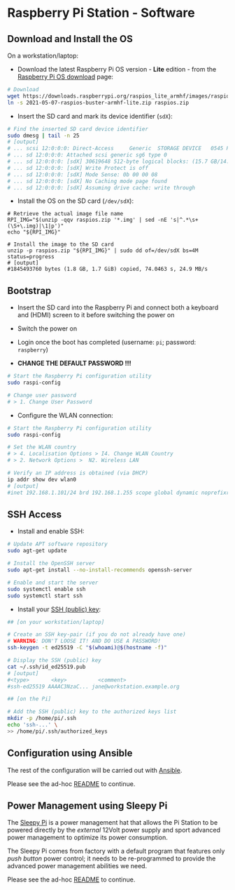 Raspberry Pi Station - Software
===============================

Download and Install the OS
---------------------------

On a workstation/laptop:

* Download the latest Raspberry Pi OS version - **Lite** edition - from the
  [Raspberry Pi OS download][rpi-os-download] page:

``` bash
# Download
wget https://downloads.raspberrypi.org/raspios_lite_armhf/images/raspios_lite_armhf-2021-05-28/2021-05-07-raspios-buster-armhf-lite.zip
ln -s 2021-05-07-raspios-buster-armhf-lite.zip raspios.zip
```

* Insert the SD card and mark its device identifier (`sdX`):

``` bash
# Find the inserted SD card device identifier
sudo dmesg | tail -n 25
# [output]
# ... scsi 12:0:0:0: Direct-Access     Generic  STORAGE DEVICE   0545 PQ: 0 ANSI: 0
# ... sd 12:0:0:0: Attached scsi generic sg6 type 0
# ... sd 12:0:0:0: [sdX] 30619648 512-byte logical blocks: (15.7 GB/14.6 GiB)
# ... sd 12:0:0:0: [sdX] Write Protect is off
# ... sd 12:0:0:0: [sdX] Mode Sense: 0b 00 00 08
# ... sd 12:0:0:0: [sdX] No Caching mode page found
# ... sd 12:0:0:0: [sdX] Assuming drive cache: write through
```

* Install the OS on the SD card (`/dev/sdX`):

```
# Retrieve the actual image file name
RPI_IMG="$(unzip -qqv raspios.zip '*.img' | sed -nE 's|^.*\s+(\S+\.img)|\1|p')"
echo "${RPI_IMG}"

# Install the image to the SD card
unzip -p raspios.zip "${RPI_IMG}" | sudo dd of=/dev/sdX bs=4M status=progress
# [output]
#1845493760 bytes (1.8 GB, 1.7 GiB) copied, 74.0463 s, 24.9 MB/s
```

[rpi-os-download]: https://www.raspberrypi.org/downloads/raspberry-pi-os/


Bootstrap
---------

* Insert the SD card into the Raspberry Pi and connect both a keyboard and (HDMI) screen to it
  before switching the power on

* Switch the power on

* Login once the boot has completed (username: `pi`; password: `raspberry`)

* **CHANGE THE DEFAULT PASSWORD !!!**

``` bash
# Start the Raspberry Pi configuration utility
sudo raspi-config

# Change user password
# > 1. Change User Password
```

* Configure the WLAN connection:

``` bash
# Start the Raspberry Pi configuration utility
sudo raspi-config

# Set the WLAN country
# > 4. Localisation Options > I4. Change WLAN Country
# > 2. Network Options >  N2. Wireless LAN

# Verify an IP address is obtained (via DHCP)
ip addr show dev wlan0
# [output]
#inet 192.168.1.101/24 brd 192.168.1.255 scope global dynamic noprefixroute wlan0
```

SSH Access
----------

* Install and enable SSH:

``` bash
# Update APT software repository
sudo agt-get update

# Install the OpenSSH server
sudo apt-get install --no-install-recommends openssh-server

# Enable and start the server
sudo systemctl enable ssh
sudo systemctl start ssh
```

* Install your [SSH (public) key][ssh-key]:

``` bash
## [on your workstation/laptop]

# Create an SSH key-pair (if you do not already have one)
# WARNING: DON'T LOOSE IT! AND DO USE A PASSWORD!
ssh-keygen -t ed25519 -C "$(whoami)@$(hostname -f)"

# Display the SSH (public) key
cat ~/.ssh/id_ed25519.pub
# [output]
#<type>       <key>          <comment>
#ssh-ed25519 AAAAC3NzaC... jane@workstation.example.org

## [on the Pi]

# Add the SSH (public) key to the authorized keys list
mkdir -p /home/pi/.ssh
echo 'ssh-...' \
>> /home/pi/.ssh/authorized_keys
```

[ssh-key]: https://www.ssh.com/ssh/key/


Configuration using Ansible
---------------------------

The rest of the configuration will be carried out with [Ansible][ansible].

[ansible]: https://www.ansible.com/

Please see the ad-hoc [README](./ansible/README.md) to continue.


Power Management using Sleepy Pi
--------------------------------

The [Sleepy Pi][sleepy-pi] is a power management hat that allows the Pi Station to be powered
directly by the _external_ 12Volt power supply and sport advanced power management to optimize
its power consumption.

[sleepy-pi]: https://spellfoundry.com/product/sleepy-pi-2/

The Sleepy Pi comes from factory with a default program that features only _push button_ power
control; it needs to be re-programmed to provide the advanced power management abilities we
need.

Please see the ad-hoc [README](./sleepy-pi/README.md) to continue.
